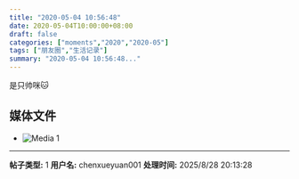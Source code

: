 ```yaml
---
title: "2020-05-04 10:56:48"
date: 2020-05-04T10:00:00+08:00
draft: false
categories: ["moments","2020","2020-05"]
tags: ["朋友圈","生活记录"]
summary: "2020-05-04 10:56:48..."
---
```


是只帅咪🐱

## 媒体文件

- ![Media 1](/Moments/photos/2020-05-04/202005041056480.jpg)

---

**帖子类型:** 1
**用户名:** chenxueyuan001
**处理时间:** 2025/8/28 20:13:28